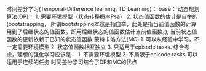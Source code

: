时间差分学习(Temporal-Difference learning, TD Learning)：
    base：
        动态规划算法(DP)：
            1.  需要环境模型（状态转移概率Psa）
            2.  状态值函数的估计是自举的(bootstrapping，
                所谓bootstrpping本意是指自举，此处是指当前值函数的计算用到了后继状态的值函数。即用后继状态的值函数估计当前值函数。),
                当前状态值函数的更新依赖于已知的状态值函数
        蒙特卡洛方法(MC)
            1.  可以从经验中学习，不一定需要环境模型
            2.  状态值函数相互独立
            3.  只适用于episode tasks.
    综合考虑，理想的强化学习应该是：
            1.  不需要环境模型
            2.  不局限于episode tasks,可以适用于连续的任务
    时间差分学习结合了DP和MC的优点
    
    
    
    
